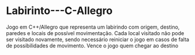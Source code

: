 # Labirinto---C-Allegro
Jogo em C++/Allegro que representa um labirindo com origem, destino, paredes e locais de possível movimentação. Cada local visitado não pode ser visitado novamente, sendo necessário reiniciar o jogo em casos de falta de possibilidades de movimento. Vence o jogo quem chegar ao destino
